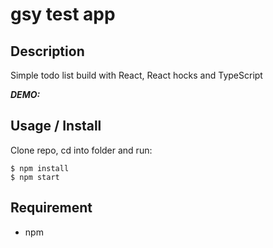 # gsy test app

## Description
Simple todo list build with React, React hocks and TypeScript

**_DEMO:_**

## Usage / Install

Clone repo, cd into folder and run:

```console
$ npm install
$ npm start
```

## Requirement

- npm
